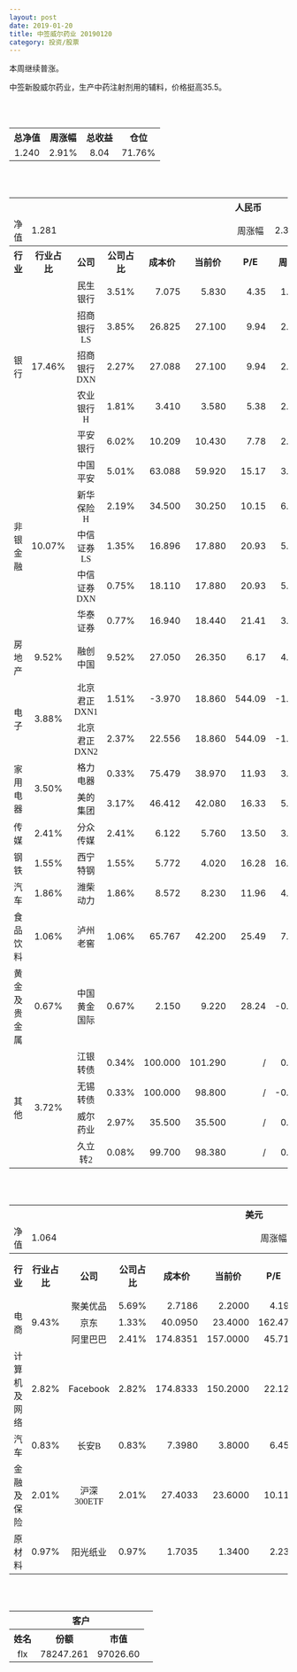 ```yaml
---
layout: post
date: 2019-01-20
title: 中签威尔药业 20190120
category: 投资/股票
---
```


本周继续普涨。

中签新股威尔药业，生产中药注射剂用的辅料，价格挺高35.5。

<br/>
<br/>

<table cellspacing="0" border="0">
	<tr>
		<th height="21" align="center"><font face="Noto Sans CJK SC Regular">总净值</font></th>
		<th align="center"><font face="Noto Sans CJK SC Regular">周涨幅</font></th>
		<th align="center"><font face="Noto Sans CJK SC Regular">总收益</font></th>
		<th align="center"><font face="Noto Sans CJK SC Regular">仓位</font></th>
	</tr>
	<tr>
		<td height="17" align="center" sdval="1.24" sdnum="1033;0;0.000">1.240</td>
		<td align="center" sdval="0.0291" sdnum="1033;0;0.00%">2.91%</td>
		<td align="center" sdval="8.04" sdnum="1033;0;0.00">8.04</td>
		<td align="center" sdval="0.7176" sdnum="1033;0;0.00%">71.76%</td>
	</tr>
</table>
<br />
<br />
<table>
	<tr>
		<th colspan="12"  height="21" align="center" valign="middle"><font face="Noto Sans CJK SC Regular">人民币</font></th>
		</tr>
	<tr>
		<td height="17" align="center"><font face="Noto Sans CJK SC Regular">净值</font></td>
		<td colspan="5"  align="left" valign="middle" sdval="1.281" sdnum="1033;">1.281</td>
		<td align="center"><font face="Noto Sans CJK SC Regular">周涨幅</font></td>
		<td colspan="5"  align="left" valign="middle" sdval="0.023" sdnum="1033;0;0.00%">2.30%</td>
		</tr>
	<tr>
		<th height="21" align="center" valign="middle"><font face="Noto Sans CJK SC Regular">行业</font></th>
		<th align="center" valign="middle"><font face="Noto Sans CJK SC Regular">行业占比</font></th>
		<th align="center"><font face="Noto Sans CJK SC Regular">公司</font></th>
		<th align="center"><font face="Noto Sans CJK SC Regular">公司占比</font></th>
		<th align="center"><font face="Noto Sans CJK SC Regular">成本价</font></th>
		<th align="center"><font face="Noto Sans CJK SC Regular">当前价</font></th>
		<th align="center">P/E</th>
		<th align="center"><font face="Noto Sans CJK SC Regular">周涨幅</font></th>
		<th align="center"><font face="Noto Sans CJK SC Regular">总涨幅</font></th>
		<th align="left"><font face="Noto Sans CJK SC Regular">下一阶梯</font></th>
		<th align="left"><font face="Noto Sans CJK SC Regular">浮动止损价</font></th>
		<th align="center"><font face="Noto Sans CJK SC Regular">止损价</font></th>
	</tr>
	<tr>
		<td rowspan="5"  height="99" align="center" valign="middle"><font face="Noto Sans CJK SC Regular">银行</font></td>
		<td rowspan="5"  align="center" valign="middle" sdval="0.1746" sdnum="1033;0;0.00%">17.46%</td>
		<td align="center"><font face="Noto Sans CJK SC Regular">民生银行</font></td>
		<td align="right" sdval="0.0351" sdnum="1033;0;0.00%">3.51%</td>
		<td align="right" sdval="7.075" sdnum="1033;0;0.000">7.075</td>
		<td align="right" sdval="5.83" sdnum="1033;0;0.000">5.830</td>
		<td align="right" sdval="4.35" sdnum="1033;0;0.00">4.35</td>
		<td align="right" sdval="0.0104" sdnum="1033;0;0.00%">1.04%</td>
		<td align="right" bgcolor="#CCFFCC" sdval="-0.177371731448763" sdnum="1033;0;0.00%"><font color="#006600">-17.74%</font></td>
		<td align="right" sdval="8.84375" sdnum="1033;0;0.000">8.844</td>
		<td align="right" sdval="0" sdnum="1033;0;0.000">0.000</td>
		<td align="right" sdval="0" sdnum="1033;0;0.000">0.000</td>
	</tr>
	<tr>
		<td align="center"><font face="Noto Sans CJK SC Regular">招商银行LS</font></td>
		<td align="right" sdval="0.0385" sdnum="1033;0;0.00%">3.85%</td>
		<td align="right" sdval="26.825" sdnum="1033;0;0.000">26.825</td>
		<td align="right" sdval="27.1" sdnum="1033;0;0.000">27.100</td>
		<td align="right" sdval="9.94" sdnum="1033;0;0.00">9.94</td>
		<td align="right" sdval="0.0242" sdnum="1033;0;0.00%">2.42%</td>
		<td align="right" bgcolor="#FFCCCC" sdval="0.00885163094128605" sdnum="1033;0;0.00%"><font color="#CC0000">0.89%</font></td>
		<td align="right" sdval="33.53125" sdnum="1033;0;0.000">33.531</td>
		<td align="right" sdval="0" sdnum="1033;0;0.000">0.000</td>
		<td align="right" sdval="0" sdnum="1033;0;0.000">0.000</td>
	</tr>
	<tr>
		<td align="center"><font face="Noto Sans CJK SC Regular">招商银行DXN</font></td>
		<td align="right" sdval="0.0227" sdnum="1033;0;0.00%">2.27%</td>
		<td align="right" sdval="27.088" sdnum="1033;0;0.000">27.088</td>
		<td align="right" sdval="27.1" sdnum="1033;0;0.000">27.100</td>
		<td align="right" sdval="9.94" sdnum="1033;0;0.00">9.94</td>
		<td align="right" sdval="0.0242" sdnum="1033;0;0.00%">2.42%</td>
		<td align="right" bgcolor="#CCFFCC" sdval="-0.000956999409332582" sdnum="1033;0;0.00%"><font color="#006600">-0.10%</font></td>
		<td align="right" sdval="33.86" sdnum="1033;0;0.000">33.860</td>
		<td align="right" sdval="0" sdnum="1033;0;0.000">0.000</td>
		<td align="right" sdval="0" sdnum="1033;0;0.000">0.000</td>
	</tr>
	<tr>
		<td align="center"><font face="Noto Sans CJK SC Regular">农业银行H</font></td>
		<td align="right" sdval="0.0181" sdnum="1033;0;0.00%">1.81%</td>
		<td align="right" sdval="3.41" sdnum="1033;0;0.000">3.410</td>
		<td align="right" sdval="3.58" sdnum="1033;0;0.000">3.580</td>
		<td align="right" sdval="5.38" sdnum="1033;0;0.00">5.38</td>
		<td align="right" sdval="0.0258" sdnum="1033;0;0.00%">2.58%</td>
		<td align="right" bgcolor="#FFCCCC" sdval="0.0484533724340175" sdnum="1033;0;0.00%"><font color="#CC0000">4.85%</font></td>
		<td align="right" sdval="4.2625" sdnum="1033;0;0.000">4.263</td>
		<td align="right" sdval="0" sdnum="1033;0;0.000">0.000</td>
		<td align="right" sdval="0" sdnum="1033;0;0.000">0.000</td>
	</tr>
	<tr>
		<td align="center"><font face="Noto Sans CJK SC Regular">平安银行</font></td>
		<td align="right" sdval="0.0602" sdnum="1033;0;0.00%">6.02%</td>
		<td align="right" sdval="10.209" sdnum="1033;0;0.000">10.209</td>
		<td align="right" sdval="10.43" sdnum="1033;0;0.000">10.430</td>
		<td align="right" sdval="7.78" sdnum="1033;0;0.00">7.78</td>
		<td align="right" sdval="0.0225" sdnum="1033;0;0.00%">2.25%</td>
		<td align="right" bgcolor="#FFCCCC" sdval="0.0202475658732491" sdnum="1033;0;0.00%"><font color="#CC0000">2.02%</font></td>
		<td align="right" sdval="12.76125" sdnum="1033;0;0.000">12.761</td>
		<td align="right" sdval="0" sdnum="1033;0;0.000">0.000</td>
		<td align="right" sdval="0" sdnum="1033;0;0.000">0.000</td>
	</tr>
	<tr>
		<td rowspan="5"  height="87" align="center" valign="middle"><font face="Noto Sans CJK SC Regular">非银金融</font></td>
		<td rowspan="5"  align="center" valign="middle" sdval="0.1007" sdnum="1033;0;0.00%">10.07%</td>
		<td align="center"><font face="Noto Sans CJK SC Regular">中国平安</font></td>
		<td align="right" sdval="0.0501" sdnum="1033;0;0.00%">5.01%</td>
		<td align="right" sdval="63.088" sdnum="1033;0;0.000">63.088</td>
		<td align="right" sdval="59.92" sdnum="1033;0;0.000">59.920</td>
		<td align="right" sdval="15.17" sdnum="1033;0;0.00">15.17</td>
		<td align="right" sdval="0.0319" sdnum="1033;0;0.00%">3.19%</td>
		<td align="right" bgcolor="#CCFFCC" sdval="-0.0516155718995689" sdnum="1033;0;0.00%"><font color="#006600">-5.16%</font></td>
		<td align="right" sdval="78.86" sdnum="1033;0;0.000">78.860</td>
		<td align="right" sdval="0" sdnum="1033;0;0.000">0.000</td>
		<td align="right" sdval="0" sdnum="1033;0;0.000">0.000</td>
	</tr>
	<tr>
		<td align="center"><font face="Noto Sans CJK SC Regular">新华保险H</font></td>
		<td align="right" sdval="0.0219" sdnum="1033;0;0.00%">2.19%</td>
		<td align="right" sdval="34.5" sdnum="1033;0;0.000">34.500</td>
		<td align="right" sdval="30.25" sdnum="1033;0;0.000">30.250</td>
		<td align="right" sdval="10.15" sdnum="1033;0;0.00">10.15</td>
		<td align="right" sdval="0.0614" sdnum="1033;0;0.00%">6.14%</td>
		<td align="right" bgcolor="#CCFFCC" sdval="-0.124588405797102" sdnum="1033;0;0.00%"><font color="#006600">-12.46%</font></td>
		<td align="right" sdval="43.125" sdnum="1033;0;0.000">43.125</td>
		<td align="right" sdval="0" sdnum="1033;0;0.000">0.000</td>
		<td align="right" sdval="0" sdnum="1033;0;0.000">0.000</td>
	</tr>
	<tr>
		<td align="center"><font face="Noto Sans CJK SC Regular">中信证券LS</font></td>
		<td align="right" sdval="0.0135" sdnum="1033;0;0.00%">1.35%</td>
		<td align="right" sdval="16.896" sdnum="1033;0;0.000">16.896</td>
		<td align="right" sdval="17.88" sdnum="1033;0;0.000">17.880</td>
		<td align="right" sdval="20.93" sdnum="1033;0;0.00">20.93</td>
		<td align="right" sdval="0.0536" sdnum="1033;0;0.00%">5.36%</td>
		<td align="right" bgcolor="#FFCCCC" sdval="0.0568386363636362" sdnum="1033;0;0.00%"><font color="#CC0000">5.68%</font></td>
		<td align="right" sdval="21.12" sdnum="1033;0;0.000">21.120</td>
		<td align="right" sdval="0" sdnum="1033;0;0.000">0.000</td>
		<td align="right" sdval="0" sdnum="1033;0;0.000">0.000</td>
	</tr>
	<tr>
		<td align="center"><font face="Noto Sans CJK SC Regular">中信证券DXN</font></td>
		<td align="right" sdval="0.0075" sdnum="1033;0;0.00%">0.75%</td>
		<td align="right" sdval="18.11" sdnum="1033;0;0.000">18.110</td>
		<td align="right" sdval="17.88" sdnum="1033;0;0.000">17.880</td>
		<td align="right" sdval="20.93" sdnum="1033;0;0.00">20.93</td>
		<td align="right" sdval="0.0536" sdnum="1033;0;0.00%">5.36%</td>
		<td align="right" bgcolor="#CCFFCC" sdval="-0.0141001656543347" sdnum="1033;0;0.00%"><font color="#006600">-1.41%</font></td>
		<td align="right" sdval="22.6375" sdnum="1033;0;0.000">22.638</td>
		<td align="right" sdval="0" sdnum="1033;0;0.000">0.000</td>
		<td align="right" sdval="0" sdnum="1033;0;0.000">0.000</td>
	</tr>
	<tr>
		<td align="center"><font face="Noto Sans CJK SC Regular">华泰证券</font></td>
		<td align="right" sdval="0.0077" sdnum="1033;0;0.00%">0.77%</td>
		<td align="right" sdval="16.94" sdnum="1033;0;0.000">16.940</td>
		<td align="right" sdval="18.44" sdnum="1033;0;0.000">18.440</td>
		<td align="right" sdval="21.41" sdnum="1033;0;0.00">21.41</td>
		<td align="right" sdval="0.0377" sdnum="1033;0;0.00%">3.77%</td>
		<td align="right" bgcolor="#FFCCCC" sdval="0.087147815820543" sdnum="1033;0;0.00%"><font color="#CC0000">8.71%</font></td>
		<td align="right" sdval="21.175" sdnum="1033;0;0.000">21.175</td>
		<td align="right" sdval="0" sdnum="1033;0;0.000">0.000</td>
		<td align="right" sdval="0" sdnum="1033;0;0.000">0.000</td>
	</tr>
	<tr>
		<td height="17" align="center" valign="middle"><font face="Noto Sans CJK SC Regular">房地产</font></td>
		<td align="center" valign="middle" sdval="0.0952" sdnum="1033;0;0.00%">9.52%</td>
		<td align="center"><font face="Noto Sans CJK SC Regular">融创中国</font></td>
		<td align="right" sdval="0.0952" sdnum="1033;0;0.00%">9.52%</td>
		<td align="right" sdval="27.05" sdnum="1033;0;0.000">27.050</td>
		<td align="right" sdval="26.35" sdnum="1033;0;0.000">26.350</td>
		<td align="right" sdval="6.17" sdnum="1033;0;0.00">6.17</td>
		<td align="right" sdval="0.0498" sdnum="1033;0;0.00%">4.98%</td>
		<td align="right" bgcolor="#CCFFCC" sdval="-0.0272780036968577" sdnum="1033;0;0.00%"><font color="#006600">-2.73%</font></td>
		<td align="right" sdval="33.8125" sdnum="1033;0;0.000">33.813</td>
		<td align="right" sdval="0" sdnum="1033;0;0.000">0.000</td>
		<td align="right" sdval="0" sdnum="1033;0;0.000">0.000</td>
	</tr>
	<tr>
		<td rowspan="2"  height="43" align="center" valign="middle"><font face="Noto Sans CJK SC Regular">电子</font></td>
		<td rowspan="2"  align="center" valign="middle" sdval="0.0388" sdnum="1033;0;0.00%">3.88%</td>
		<td align="center"><font face="Noto Sans CJK SC Regular">北京君正DXN1</font></td>
		<td align="right" sdval="0.0151" sdnum="1033;0;0.00%">1.51%</td>
		<td align="right" sdval="-3.97" sdnum="1033;0;0.000">-3.970</td>
		<td align="right" sdval="18.86" sdnum="1033;0;0.000">18.860</td>
		<td align="right" sdval="544.09" sdnum="1033;0;0.00">544.09</td>
		<td align="right" sdval="-0.0126" sdnum="1033;0;0.00%">-1.26%</td>
		<td align="right" bgcolor="#FFCCCC" sdval="22.83" sdnum="1033;0;0.00%"><font color="#CC0000">2283.00%</font></td>
		<td align="right" bgcolor="#CCFFCC" sdval="28.421709430404" sdnum="1033;0;0.000"><font color="#006600">28.422</font></td>
		<td align="right" bgcolor="#FFCCCC" sdval="20.9183781407773" sdnum="1033;0;0.000"><font color="#CC0000">20.918</font></td>
		<td align="right" sdval="0" sdnum="1033;0;0.000">0.000</td>
	</tr>
	<tr>
		<td align="center"><font face="Noto Sans CJK SC Regular">北京君正DXN2</font></td>
		<td align="right" sdval="0.0237" sdnum="1033;0;0.00%">2.37%</td>
		<td align="right" sdval="22.556" sdnum="1033;0;0.000">22.556</td>
		<td align="right" sdval="18.86" sdnum="1033;0;0.000">18.860</td>
		<td align="right" sdval="544.09" sdnum="1033;0;0.00">544.09</td>
		<td align="right" sdval="-0.0126" sdnum="1033;0;0.00%">-1.26%</td>
		<td align="right" bgcolor="#CCFFCC" sdval="-0.165258840219897" sdnum="1033;0;0.00%"><font color="#006600">-16.53%</font></td>
		<td align="right" sdval="28.195" sdnum="1033;0;0.000">28.195</td>
		<td align="right" sdval="0" sdnum="1033;0;0.000">0.000</td>
		<td align="right" sdval="0" sdnum="1033;0;0.000">0.000</td>
	</tr>
	<tr>
		<td rowspan="2"  height="34" align="center" valign="middle"><font face="Noto Sans CJK SC Regular">家用电器</font></td>
		<td rowspan="2"  align="center" valign="middle" sdval="0.035" sdnum="1033;0;0.00%">3.50%</td>
		<td align="center"><font face="Noto Sans CJK SC Regular">格力电器</font></td>
		<td align="right" sdval="0.0033" sdnum="1033;0;0.00%">0.33%</td>
		<td align="right" sdval="75.479" sdnum="1033;0;0.000">75.479</td>
		<td align="right" sdval="38.97" sdnum="1033;0;0.000">38.970</td>
		<td align="right" sdval="11.93" sdnum="1033;0;0.00">11.93</td>
		<td align="right" sdval="0.0329" sdnum="1033;0;0.00%">3.29%</td>
		<td align="right" bgcolor="#CCFFCC" sdval="-0.485097452271493" sdnum="1033;0;0.00%"><font color="#006600">-48.51%</font></td>
		<td align="right" sdval="94.34875" sdnum="1033;0;0.000">94.349</td>
		<td align="right" sdval="0" sdnum="1033;0;0.000">0.000</td>
		<td align="right" sdval="0" sdnum="1033;0;0.000">0.000</td>
	</tr>
	<tr>
		<td align="center"><font face="Noto Sans CJK SC Regular">美的集团</font></td>
		<td align="right" sdval="0.0317" sdnum="1033;0;0.00%">3.17%</td>
		<td align="right" sdval="46.412" sdnum="1033;0;0.000">46.412</td>
		<td align="right" sdval="42.08" sdnum="1033;0;0.000">42.080</td>
		<td align="right" sdval="16.33" sdnum="1033;0;0.00">16.33</td>
		<td align="right" sdval="0.0562" sdnum="1033;0;0.00%">5.62%</td>
		<td align="right" bgcolor="#CCFFCC" sdval="-0.0947379298457296" sdnum="1033;0;0.00%"><font color="#006600">-9.47%</font></td>
		<td align="right" sdval="58.015" sdnum="1033;0;0.000">58.015</td>
		<td align="right" sdval="0" sdnum="1033;0;0.000">0.000</td>
		<td align="right" sdval="0" sdnum="1033;0;0.000">0.000</td>
	</tr>
	<tr>
		<td height="17" align="center" valign="middle"><font face="Noto Sans CJK SC Regular">传媒</font></td>
		<td align="center" valign="middle" sdval="0.0241" sdnum="1033;0;0.00%">2.41%</td>
		<td align="center"><font face="Noto Sans CJK SC Regular">分众传媒</font></td>
		<td align="right" sdval="0.0241" sdnum="1033;0;0.00%">2.41%</td>
		<td align="right" sdval="6.122" sdnum="1033;0;0.000">6.122</td>
		<td align="right" sdval="5.76" sdnum="1033;0;0.000">5.760</td>
		<td align="right" sdval="13.5" sdnum="1033;0;0.00">13.50</td>
		<td align="right" sdval="0.0304" sdnum="1033;0;0.00%">3.04%</td>
		<td align="right" bgcolor="#CCFFCC" sdval="-0.0605310029402157" sdnum="1033;0;0.00%"><font color="#006600">-6.05%</font></td>
		<td align="right" sdval="7.6525" sdnum="1033;0;0.000">7.653</td>
		<td align="right" sdval="0" sdnum="1033;0;0.000">0.000</td>
		<td align="right" sdval="0" sdnum="1033;0;0.000">0.000</td>
	</tr>
	<tr>
		<td height="17" align="center"><font face="Noto Sans CJK SC Regular">钢铁</font></td>
		<td align="center" valign="middle" sdval="0.0155" sdnum="1033;0;0.00%">1.55%</td>
		<td align="center"><font face="Noto Sans CJK SC Regular">西宁特钢</font></td>
		<td align="right" sdval="0.0155" sdnum="1033;0;0.00%">1.55%</td>
		<td align="right" sdval="5.772" sdnum="1033;0;0.000">5.772</td>
		<td align="right" sdval="4.02" sdnum="1033;0;0.000">4.020</td>
		<td align="right" sdval="16.28" sdnum="1033;0;0.00">16.28</td>
		<td align="right" sdval="0.1652" sdnum="1033;0;0.00%">16.52%</td>
		<td align="right" bgcolor="#CCFFCC" sdval="-0.304934303534304" sdnum="1033;0;0.00%"><font color="#006600">-30.49%</font></td>
		<td align="right" sdval="7.215" sdnum="1033;0;0.000">7.215</td>
		<td align="right" sdval="0" sdnum="1033;0;0.000">0.000</td>
		<td align="right" sdval="0" sdnum="1033;0;0.000">0.000</td>
	</tr>
	<tr>
		<td height="17" align="center" valign="middle"><font face="Noto Sans CJK SC Regular">汽车</font></td>
		<td align="center" valign="middle" sdval="0.0186" sdnum="1033;0;0.00%">1.86%</td>
		<td align="center"><font face="Noto Sans CJK SC Regular">潍柴动力</font></td>
		<td align="right" sdval="0.0186" sdnum="1033;0;0.00%">1.86%</td>
		<td align="right" sdval="8.572" sdnum="1033;0;0.000">8.572</td>
		<td align="right" sdval="8.23" sdnum="1033;0;0.000">8.230</td>
		<td align="right" sdval="11.96" sdnum="1033;0;0.00">11.96</td>
		<td align="right" sdval="0.0418" sdnum="1033;0;0.00%">4.18%</td>
		<td align="right" bgcolor="#CCFFCC" sdval="-0.0412973401773214" sdnum="1033;0;0.00%"><font color="#006600">-4.13%</font></td>
		<td align="right" sdval="10.715" sdnum="1033;0;0.000">10.715</td>
		<td align="right" sdval="0" sdnum="1033;0;0.000">0.000</td>
		<td align="right" sdval="0" sdnum="1033;0;0.000">0.000</td>
	</tr>
	<tr>
		<td height="17" align="center"><font face="Noto Sans CJK SC Regular">食品饮料</font></td>
		<td align="center" valign="middle" sdval="0.0106" sdnum="1033;0;0.00%">1.06%</td>
		<td align="center"><font face="Noto Sans CJK SC Regular">泸州老窖</font></td>
		<td align="right" sdval="0.0106" sdnum="1033;0;0.00%">1.06%</td>
		<td align="right" sdval="65.767" sdnum="1033;0;0.000">65.767</td>
		<td align="right" sdval="42.2" sdnum="1033;0;0.000">42.200</td>
		<td align="right" sdval="25.49" sdnum="1033;0;0.00">25.49</td>
		<td align="right" sdval="0.0738" sdnum="1033;0;0.00%">7.38%</td>
		<td align="right" bgcolor="#CCFFCC" sdval="-0.35974080922043" sdnum="1033;0;0.00%"><font color="#006600">-35.97%</font></td>
		<td align="right" sdval="82.20875" sdnum="1033;0;0.000">82.209</td>
		<td align="right" sdval="0" sdnum="1033;0;0.000">0.000</td>
		<td align="right" sdval="0" sdnum="1033;0;0.000">0.000</td>
	</tr>
	<tr>
		<td height="17" align="center"><font face="Noto Sans CJK SC Regular">黄金及贵金属</font></td>
		<td align="center" valign="middle" sdval="0.0067" sdnum="1033;0;0.00%">0.67%</td>
		<td align="center"><font face="Noto Sans CJK SC Regular">中国黄金国际</font></td>
		<td align="right" sdval="0.0067" sdnum="1033;0;0.00%">0.67%</td>
		<td align="right" sdval="2.15" sdnum="1033;0;0.000">2.150</td>
		<td align="right" sdval="9.22" sdnum="1033;0;0.000">9.220</td>
		<td align="right" sdval="28.24" sdnum="1033;0;0.00">28.24</td>
		<td align="right" sdval="-0.0022" sdnum="1033;0;0.00%">-0.22%</td>
		<td align="right" bgcolor="#FFCCCC" sdval="3.28697209302326" sdnum="1033;0;0.00%"><font color="#CC0000">328.70%</font></td>
		<td align="right" bgcolor="#CCFFCC" sdval="10.2519989013672" sdnum="1033;0;0.000"><font color="#006600">10.252</font></td>
		<td align="right" bgcolor="#FFCCCC" sdval="7.54547119140625" sdnum="1033;0;0.000"><font color="#CC0000">7.545</font></td>
		<td align="right" sdval="0" sdnum="1033;0;0.000">0.000</td>
	</tr>
	<tr>
		<td rowspan="4"  height="72" align="center" valign="middle"><font face="Noto Sans CJK SC Regular">其他</font></td>
		<td rowspan="4"  align="center" valign="middle" sdval="0.0372" sdnum="1033;0;0.00%">3.72%</td>
		<td align="center"><font face="Noto Sans CJK SC Regular"> 江银转债</font></td>
		<td align="right" sdval="0.0034" sdnum="1033;0;0.00%">0.34%</td>
		<td align="right" sdval="100" sdnum="1033;0;0.000">100.000</td>
		<td align="right" sdval="101.29" sdnum="1033;0;0.000">101.290</td>
		<td align="right" sdnum="1033;0;0.00">/</td>
		<td align="right" sdval="0.0009" sdnum="1033;0;0.00%">0.09%</td>
		<td align="right" bgcolor="#FFCCCC" sdval="0.0115000000000001" sdnum="1033;0;0.00%"><font color="#CC0000">1.15%</font></td>
		<td align="right" sdval="125" sdnum="1033;0;0.000">125.000</td>
		<td align="right" sdval="0" sdnum="1033;0;0.000">0.000</td>
		<td align="right" sdval="0" sdnum="1033;0;0.000">0.000</td>
	</tr>
	<tr>
		<td align="center"><font face="Noto Sans CJK SC Regular">无锡转债</font></td>
		<td align="right" sdval="0.0033" sdnum="1033;0;0.00%">0.33%</td>
		<td align="right" sdval="100" sdnum="1033;0;0.000">100.000</td>
		<td align="right" sdval="98.8" sdnum="1033;0;0.000">98.800</td>
		<td align="right" sdnum="1033;0;0.00">/</td>
		<td align="right" sdval="-0.0002" sdnum="1033;0;0.00%">-0.02%</td>
		<td align="right" bgcolor="#CCFFCC" sdval="-0.0134000000000001" sdnum="1033;0;0.00%"><font color="#006600">-1.34%</font></td>
		<td align="right" sdval="125" sdnum="1033;0;0.000">125.000</td>
		<td align="right" sdval="0" sdnum="1033;0;0.000">0.000</td>
		<td align="right" sdval="0" sdnum="1033;0;0.000">0.000</td>
	</tr>
	<tr>
		<td align="center"><font face="Noto Sans CJK SC Regular">威尔药业</font></td>
		<td align="right" sdval="0.0297" sdnum="1033;0;0.00%">2.97%</td>
		<td align="right" sdval="35.5" sdnum="1033;0;0.000">35.500</td>
		<td align="right" sdval="35.5" sdnum="1033;0;0.000">35.500</td>
		<td align="right" sdnum="1033;0;0.00">/</td>
		<td align="right" sdval="0" sdnum="1033;0;0.00%">0.00%</td>
		<td align="right" bgcolor="#CCFFCC" sdval="-0.00140000000000007" sdnum="1033;0;0.00%"><font color="#006600">-0.14%</font></td>
		<td align="right" sdval="44.375" sdnum="1033;0;0.000">44.375</td>
		<td align="right" sdval="0" sdnum="1033;0;0.000">0.000</td>
		<td align="right" sdval="0" sdnum="1033;0;0.000">0.000</td>
	</tr>
	<tr>
		<td align="center"><font face="Noto Sans CJK SC Regular">久立转2</font></td>
		<td align="right" sdval="0.0008" sdnum="1033;0;0.00%">0.08%</td>
		<td align="right" sdval="99.7" sdnum="1033;0;0.000">99.700</td>
		<td align="right" sdval="98.38" sdnum="1033;0;0.000">98.380</td>
		<td align="right" sdnum="1033;0;0.00">/</td>
		<td align="right" sdval="0.0023" sdnum="1033;0;0.00%">0.23%</td>
		<td align="right" bgcolor="#CCFFCC" sdval="-0.0146397191574725" sdnum="1033;0;0.00%"><font color="#006600">-1.46%</font></td>
		<td align="right" sdval="124.625" sdnum="1033;0;0.000">124.625</td>
		<td align="right" sdval="0" sdnum="1033;0;0.000">0.000</td>
		<td align="right" sdval="0" sdnum="1033;0;0.000">0.000</td>
	</tr>
</table>
<br />
<br />
<table>
	<tr>
		<th colspan="12"  height="21" align="center" valign="middle"><font face="Noto Sans CJK SC Regular">美元</font></th>
		</tr>
	<tr>
		<td height="17" align="center"><font face="Noto Sans CJK SC Regular">净值</font></td>
		<td colspan="5"  align="left" valign="middle" sdval="1.064" sdnum="1033;">1.064</td>
		<td align="center"><font face="Noto Sans CJK SC Regular">周涨幅</font></td>
		<td colspan="5"  align="left" valign="middle" sdval="0.0556" sdnum="1033;0;0.00%">5.56%</td>
		</tr>
	<tr>
		<th height="22" align="center" valign="middle"><font face="Noto Sans CJK SC Regular">行业</font></th>
		<th align="center" valign="middle"><font face="Noto Sans CJK SC Regular">行业占比</font></th>
		<th align="center"><font face="Noto Sans CJK SC Regular">公司</font></th>
		<th align="center"><font face="Noto Sans CJK SC Regular">公司占比</font></th>
		<th align="center"><font face="Noto Sans CJK SC Regular">成本价</font></th>
		<th align="center"><font face="Noto Sans CJK SC Regular">当前价</font></th>
		<th align="center">P/E</th>
		<th align="center"><font face="Noto Sans CJK SC Regular">周涨幅</font></th>
		<th align="center"><font face="Noto Sans CJK SC Regular">总涨幅</font></th>
		<th align="left"><font face="Noto Sans CJK SC Regular">下一阶梯</font></th>
		<th align="left"><font face="Noto Sans CJK SC Regular">浮动止损价</font></th>
		<th align="center"><font face="Noto Sans CJK SC Regular">止损价</font></th>
	</tr>
	<tr>
		<td rowspan="3"  height="51" align="center" valign="middle"><font face="Noto Sans CJK SC Regular">电商</font></td>
		<td rowspan="3"  align="center" valign="middle" sdval="0.0943" sdnum="1033;0;0.00%">9.43%</td>
		<td align="center" sdnum="1033;0;0.00%"><font face="Noto Sans CJK SC Regular">聚美优品</font></td>
		<td align="right" sdval="0.0569" sdnum="1033;0;0.00%">5.69%</td>
		<td align="right" sdval="2.7186" sdnum="1033;0;0.0000">2.7186</td>
		<td align="right" sdval="2.2" sdnum="1033;0;0.0000">2.2000</td>
		<td align="right" sdval="4.19" sdnum="1033;0;0.00">4.19</td>
		<td align="right" sdval="0.1111" sdnum="1033;0;0.00%">11.11%</td>
		<td align="right" bgcolor="#CCFFCC" sdval="-0.192159949974251" sdnum="1033;0;0.00%"><font color="#006600">-19.22%</font></td>
		<td align="right" sdval="3.39825" sdnum="1033;0;0.000">3.398</td>
		<td align="right" sdval="0" sdnum="1033;0;0.000">0.000</td>
		<td align="right" sdval="0" sdnum="1033;0;0.000">0.000</td>
	</tr>
	<tr>
		<td align="center" sdnum="1033;0;0.00%"><font face="Noto Sans CJK SC Regular">京东</font></td>
		<td align="right" sdval="0.0133" sdnum="1033;0;0.00%">1.33%</td>
		<td align="right" sdval="40.095" sdnum="1033;0;0.0000">40.0950</td>
		<td align="right" sdval="23.4" sdnum="1033;0;0.0000">23.4000</td>
		<td align="right" sdval="162.47" sdnum="1033;0;0.00">162.47</td>
		<td align="right" sdval="0.0166" sdnum="1033;0;0.00%">1.66%</td>
		<td align="right" bgcolor="#CCFFCC" sdval="-0.41778608305275" sdnum="1033;0;0.00%"><font color="#006600">-41.78%</font></td>
		<td align="right" sdval="50.11875" sdnum="1033;0;0.000">50.119</td>
		<td align="right" sdval="0" sdnum="1033;0;0.000">0.000</td>
		<td align="right" sdval="0" sdnum="1033;0;0.000">0.000</td>
	</tr>
	<tr>
		<td align="center" sdnum="1033;0;0.00%"><font face="Noto Sans CJK SC Regular">阿里巴巴</font></td>
		<td align="right" sdval="0.0241" sdnum="1033;0;0.00%">2.41%</td>
		<td align="right" sdval="174.8351" sdnum="1033;0;0.0000">174.8351</td>
		<td align="right" sdval="157" sdnum="1033;0;0.0000">157.0000</td>
		<td align="right" sdval="45.71" sdnum="1033;0;0.00">45.71</td>
		<td align="right" sdval="0.0377" sdnum="1033;0;0.00%">3.77%</td>
		<td align="right" bgcolor="#CCFFCC" sdval="-0.103410980632608" sdnum="1033;0;0.00%"><font color="#006600">-10.34%</font></td>
		<td align="right" sdval="218.543875" sdnum="1033;0;0.000">218.544</td>
		<td align="right" sdval="0" sdnum="1033;0;0.000">0.000</td>
		<td align="right" sdval="0" sdnum="1033;0;0.000">0.000</td>
	</tr>
	<tr>
		<td height="17" align="center"><font face="Noto Sans CJK SC Regular">计算机及网络</font></td>
		<td align="center" sdval="0.0282" sdnum="1033;0;0.00%">2.82%</td>
		<td align="center" sdnum="1033;0;0.00%">Facebook</td>
		<td align="right" sdval="0.0282" sdnum="1033;0;0.00%">2.82%</td>
		<td align="right" sdval="174.8333" sdnum="1033;0;0.0000">174.8333</td>
		<td align="right" sdval="150.2" sdnum="1033;0;0.0000">150.2000</td>
		<td align="right" sdval="22.12" sdnum="1033;0;0.00">22.12</td>
		<td align="right" sdval="0.0434" sdnum="1033;0;0.00%">4.34%</td>
		<td align="right" bgcolor="#CCFFCC" sdval="-0.142295927720863" sdnum="1033;0;0.00%"><font color="#006600">-14.23%</font></td>
		<td align="right" sdval="218.541625" sdnum="1033;0;0.000">218.542</td>
		<td align="right" sdval="0" sdnum="1033;0;0.000">0.000</td>
		<td align="right" sdval="0" sdnum="1033;0;0.000">0.000</td>
	</tr>
	<tr>
		<td height="22" align="center" valign="middle"><font face="Noto Sans CJK SC Regular">汽车</font></td>
		<td align="center" sdval="0.0083" sdnum="1033;0;0.00%">0.83%</td>
		<td align="center" sdnum="1033;0;0.00%"><font face="Noto Sans CJK SC Regular">长安B</font></td>
		<td align="right" sdval="0.0083" sdnum="1033;0;0.00%">0.83%</td>
		<td align="right" sdval="7.398" sdnum="1033;0;0.0000">7.3980</td>
		<td align="right" sdval="3.8" sdnum="1033;0;0.0000">3.8000</td>
		<td align="right" sdval="6.45" sdnum="1033;0;0.00">6.45</td>
		<td align="right" sdval="-0.0428" sdnum="1033;0;0.00%">-4.28%</td>
		<td align="right" bgcolor="#CCFFCC" sdval="-0.487747661530143" sdnum="1033;0;0.00%"><font color="#006600">-48.77%</font></td>
		<td align="right" sdval="9.2475" sdnum="1033;0;0.000">9.248</td>
		<td align="right" sdval="0" sdnum="1033;0;0.000">0.000</td>
		<td align="right" sdval="0" sdnum="1033;0;0.000">0.000</td>
	</tr>
	<tr>
		<td height="22" align="center"><font face="Noto Sans CJK SC Regular"> 金融及保险</font></td>
		<td align="center" sdval="0.0201" sdnum="1033;0;0.00%">2.01%</td>
		<td align="center" sdnum="1033;0;0.00%"><font face="Noto Sans CJK SC Regular">沪深300ETF</font></td>
		<td align="right" sdval="0.0201" sdnum="1033;0;0.00%">2.01%</td>
		<td align="right" sdval="27.4033" sdnum="1033;0;0.0000">27.4033</td>
		<td align="right" sdval="23.6" sdnum="1033;0;0.0000">23.6000</td>
		<td align="right" sdval="10.11" sdnum="1033;0;0.00">10.11</td>
		<td align="right" sdval="0.0217" sdnum="1033;0;0.00%">2.17%</td>
		<td align="right" bgcolor="#CCFFCC" sdval="-0.140189853776735" sdnum="1033;0;0.00%"><font color="#006600">-14.02%</font></td>
		<td align="right" sdval="34.254125" sdnum="1033;0;0.000">34.254</td>
		<td align="right" sdval="0" sdnum="1033;0;0.000">0.000</td>
		<td align="right" sdval="0" sdnum="1033;0;0.000">0.000</td>
	</tr>
	<tr>
		<td height="17" align="center"><font face="Noto Sans CJK SC Regular">原材料</font></td>
		<td align="center" sdval="0.0097" sdnum="1033;0;0.00%">0.97%</td>
		<td align="center" sdnum="1033;0;0.00%"><font face="Noto Sans CJK SC Regular">阳光纸业</font></td>
		<td align="right" sdval="0.0097" sdnum="1033;0;0.00%">0.97%</td>
		<td align="right" sdval="1.7035" sdnum="1033;0;0.0000">1.7035</td>
		<td align="right" sdval="1.34" sdnum="1033;0;0.0000">1.3400</td>
		<td align="right" sdval="2.23" sdnum="1033;0;0.00">2.23</td>
		<td align="right" sdval="0.0152" sdnum="1033;0;0.00%">1.52%</td>
		<td align="right" bgcolor="#CCFFCC" sdval="-0.214784208981509" sdnum="1033;0;0.00%"><font color="#006600">-21.48%</font></td>
		<td align="right" sdval="2.129375" sdnum="1033;0;0.000">2.129</td>
		<td align="right" sdval="0" sdnum="1033;0;0.000">0.000</td>
		<td align="right" sdval="0" sdnum="1033;0;0.000">0.000</td>
	</tr>
</table>
<br />
<br />
<table>
	<tr>
		<th colspan="12"  height="21" align="center" valign="middle"><font face="Noto Sans CJK SC Regular">客户</font></th>
		</tr>
	<tr>
		<th height="21" align="center"><font face="Noto Sans CJK SC Regular">姓名</font></th>
		<th align="center"><font face="Noto Sans CJK SC Regular">份额</font></th>
		<th align="center"><font face="Noto Sans CJK SC Regular">市值</font></th>
		<td align="left"><br></td>
	</tr>
	<tr>
		<td height="17" align="center">flx</td>
		<td align="center" sdval="78247.261" sdnum="1033;">78247.261</td>
		<td align="center" sdval="97026.60364" sdnum="1033;0;0.00">97026.60</td>
		<td align="left"><br></td>
	</tr>
</table>
